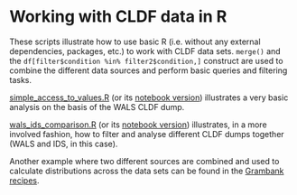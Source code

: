 # Working with CLDF data in R

These scripts illustrate how to use basic R (i.e. without any external dependencies, packages, etc.) to work with CLDF data sets. `merge()` and the `df[filter$condition %in% filter2$condition,]` construct are used to combine the different data sources and perform basic queries and filtering tasks. 

[simple_access_to_values.R](https://github.com/cldf/cookbook/blob/master/recipes/cldf_r/simple_access_to_values.R) (or its [notebook version](https://github.com/cldf/cookbook/blob/master/recipes/cldf_r/simple_access_to_values.ipynb)) illustrates a very basic analysis on the basis of the WALS CLDF dump.

[wals_ids_comparison.R](https://github.com/cldf/cookbook/blob/master/recipes/cldf_r/wals_ids_comparison.R) (or its [notebook version](https://github.com/cldf/cookbook/blob/master/recipes/cldf_r/wals_ids_comparison.ipynb)) illustrates, in a more involved fashion, how to filter and analyse different CLDF dumps together (WALS and IDS, in this case).

Another example where two different sources are combined and used to calculate distributions across the data sets can be found in the [Grambank recipes](https://github.com/clld/recipes/tree/master/Grambank#accessing-grambank-data-in-r).
